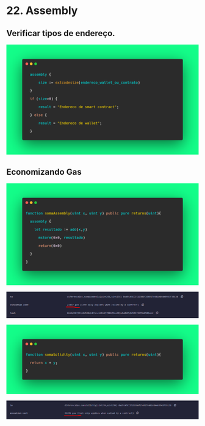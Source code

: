 # 22. Assembly

## Verificar tipos de endereço.

![](<../../assets/image(125).png>)

## Economizando Gas

![](<../../assets/image(66).png>)

![](<../../assets/image(53).png>)

![](<../../assets/image(1).png>)

![](<../../assets/image(13).png>)

